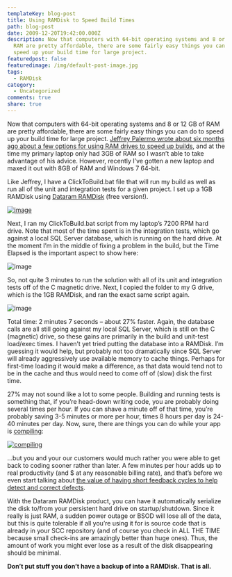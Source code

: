 ```yaml
---
templateKey: blog-post
title: Using RAMDisk to Speed Build Times
path: blog-post
date: 2009-12-20T19:42:00.000Z
description: Now that computers with 64-bit operating systems and 8 or 12 GB of
  RAM are pretty affordable, there are some fairly easy things you can do to
  speed up your build time for large project.
featuredpost: false
featuredimage: /img/default-post-image.jpg
tags:
  - RAMDisk
category:
  - Uncategorized
comments: true
share: true
---
```

Now that computers with 64-bit operating systems and 8 or 12 GB of RAM are pretty affordable, there are some fairly easy things you can do to speed up your build time for large project. [Jeffrey Palermo wrote about six months ago about a few options for using RAM drives to speed up builds](http://jeffreypalermo.com/blog/speeding-up-the-build-ndash-ditch-the-ssd-and-go-for-the-ram-drive), and at the time my primary laptop only had 3GB of RAM so I wasn’t able to take advantage of his advice. However, recently I’ve gotten a new laptop and maxed it out with 8GB of RAM and Windows 7 64-bit.

Like Jeffrey, I have a ClickToBuild.bat file that will run my build as well as run all of the unit and integration tests for a given project. I set up a 1GB RAMDisk using [Dataram RAMDisk](http://memory.dataram.com/products-and-services/software/ramdisk) (free version!).

[![image](https://stevesmithblog.com/files/media/image/WindowsLiveWriter/UsingRAMDisktoSpeedBuildTimes_A776/image_thumb.png "image")](http://stevesmithblog.com/files/media/image/WindowsLiveWriter/UsingRAMDisktoSpeedBuildTimes_A776/image_2.png)

Next, I ran my ClickToBuild.bat script from my laptop’s 7200 RPM hard drive. Note that most of the time spent is in the integration tests, which go against a local SQL Server database, which is running on the hard drive. At the moment I’m in the middle of fixing a problem in the build, but the Time Elapsed is the important aspect to show here:

![image](https://stevesmithblog.com/files/media/image/WindowsLiveWriter/UsingRAMDisktoSpeedBuildTimes_A776/image_8.png "image")

So, not quite 3 minutes to run the solution with all of its unit and integration tests off of the C magnetic drive. Next, I copied the folder to my G drive, which is the 1GB RAMDisk, and ran the exact same script again.

![image](https://stevesmithblog.com/files/media/image/WindowsLiveWriter/UsingRAMDisktoSpeedBuildTimes_A776/image_7.png "image")

Total time: 2 minutes 7 seconds – about 27% faster. Again, the database calls are all still going against my local SQL Server, which is still on the C (magnetic) drive, so these gains are primarily in the build and unit-test load/exec times. I haven’t yet tried putting the database into a RAMDisk. I’m guessing it would help, but probably not too dramatically since SQL Server will already aggressively use available memory to cache things. Perhaps for first-time loading it would make a difference, as that data would tend not to be in the cache and thus would need to come off of (slow) disk the first time.

27% may not sound like a lot to some people. Building and running tests is something that, if you’re head-down writing code, you are probably doing several times per hour. If you can shave a minute off of that time, you’re probably saving 3-5 minutes or more per hour, times 8 hours per day is 24-40 minutes per day. Now, sure, there are things you can do while your app is [compiling](http://xkcd.com/303):



[![compiling](https://stevesmithblog.com/files/media/image/WindowsLiveWriter/UsingRAMDisktoSpeedBuildTimes_A776/compiling_3.png "compiling")](http://xkcd.com/303 "'Are you stealing those LCDs?' 'Yeah, but I'm doing it while my code compiles.'")

…but you and your our customers would much rather you were able to get back to coding sooner rather than later. A few minutes per hour adds up to real productivity (and $ at any reasonable billing rate), and that’s before we even start talking about [the value of having short feedback cycles to help detect and correct defects](http://www.ambysoft.com/essays/whyAgileWorksFeedback.html).

With the Dataram RAMDisk product, you can have it automatically serialize the disk to/from your persistent hard drive on startup/shutdown. Since it really is just RAM, a sudden power outage or BSOD will lose all of the data, but this is quite tolerable if all you’re using it for is source code that is already in your SCC repository (and of course you check in ALL THE TIME because small check-ins are amazingly better than huge ones). Thus, the amount of work you might ever lose as a result of the disk disappearing should be minimal.

**Don’t put stuff you don’t have a backup of into a RAMDisk. That is all.**
